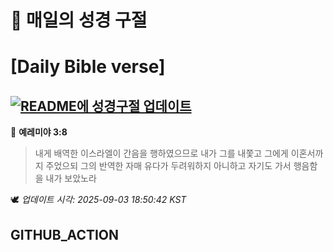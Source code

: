 # 🙏 매일의 성경 구절
# [Daily Bible verse]
## [![README에 성경구절 업데이트](https://github.com/DONGSUKA/first_test/actions/workflows/update-readme-bible.yml/badge.svg)](https://github.com/DONGSUKA/first_test/actions/workflows/update-readme-bible.yml)
<!-- START_BIBLE_VERSE -->
📖 **예레미야 3:8**
> 내게 배역한 이스라엘이 간음을 행하였으므로 내가 그를 내쫓고 그에게 이혼서까지 주었으되 그의 반역한 자매 유다가 두려워하지 아니하고 자기도 가서 행음함을 내가 보았노라

🕊️ _업데이트 시각: 2025-09-03 18:50:42 KST_
  <!-- END_BIBLE_VERSE -->
## GITHUB_ACTION
